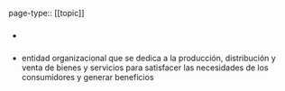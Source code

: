 page-type:: [[topic]]
- ### 
- entidad organizacional que se dedica a la producción, distribución y venta de bienes y servicios para satisfacer las necesidades de los consumidores y generar beneficios

